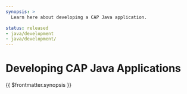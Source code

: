 ```yaml
---
synopsis: >
  Learn here about developing a CAP Java application.

status: released
- java/development
- java/development/
---
```


# Developing CAP Java Applications

{{ $frontmatter.synopsis }}

<script setup>
import { data as pages } from './index.data.ts'
</script>

<IndexList :pages='pages' />
